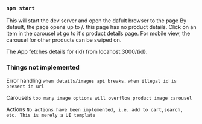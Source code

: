 
### `npm start`

This will start the dev server and open the dafult browser to the page
By default, the page opens up to /. this page has no product details.
Click on an item in the carousel ot go to it's product details page.
For mobile view, the carousel for other products can be swiped on.

The App fetches details for {id} from locahost:3000/{id}.

### Things not implemented 
Error handling
	`when details/images api breaks.`
	`when illegal id is present in url`

Carousels
	`too many image options will overflow product image carousel`

Actions
	`No actions have been implemented, i.e. add to cart,search, etc. This is merely a UI template`
